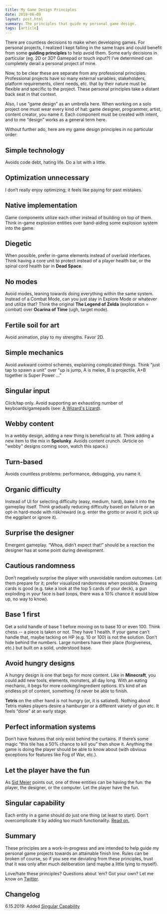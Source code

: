 ```yaml
---
title: My Game Design Principles
date: 2019-06-09
layout: post.html
summary: The principles that guide my personal game design.
tags: [article]
---
```


There are countless decisions to make when developing games. For personal projects, I realized I kept falling in the same traps and could benefit from some **guiding principles** to help avoid them. Some early decisions in particular (eg. 2D or 3D? Gamepad or touch input?) I’ve determined can completely derail a personal project of mine.

Now, to be clear these are separate from any professional principles. Professional projects have so many external variables, stakeholders, platform requirements, client needs, etc. that by their nature must be flexible and specific to the project. These personal principles take a distant back seat in that context.

Also, I use “game design” as an umbrella here. When working on a solo project one must wear every kind of hat: game designer, programmer, artist, content creator, you name it. Each component must be created with intent, and to me “design” works as a general term here.

Without further ado, here are my game design principles in no particular order:

## Simple technology

Avoids code debt, hating life. Do a lot with a little.

## Optimization unnecessary

I don’t really enjoy optimizing; it feels like paying for past mistakes.

## Native implementation

Game components utilize each other instead of building on top of them. Think in-game explosion entities over band-aiding some explosion system into the game.

## Diegetic

When possible, prefer in-game elements instead of overlaid interfaces. Think having a core unit to protect instead of a player health bar, or the spinal cord health bar in **Dead Space**.

## No modes

Avoid modes, leaning towards doing everything within the same system. Instead of a Combat Mode, can you just stay in Explore Mode or whatever and utilize that? Think the original **The Legend of Zelda** (exploration = combat) over **Ocarina of Time** (ugh, target mode).

## Fertile soil for art

Avoid animation, play to my strengths. Favor 2D.

## Simple mechanics

Avoid awkward control schemes, explaining complicated things. Think "just tap to spawn a unit" over "up is jump, A is melee, B is projectile, A+B together is Super Power ..."

## Singular input

Click/tap only. Avoid supporting an exhausting number of keyboards/gamepads (see: [A Wizard's Lizard][awl]).

## Webby content

In a webby design, adding a new thing is beneficial to all. Think adding a new item to the mix in **Spelunky**. Avoids content crunch. (Article on "webby" designs coming soon, watch this space.)

## Turn-based

Avoids countless problems: performance, debugging, you name it.

## Organic difficulty

Instead of UI for selecting difficulty (easy, medium, hard), bake it into the gameplay itself.
Think gradually reducing difficulty based on failure or an opt-in hard-mode with risk/reward (e.g. enter the grotto or avoid it; pick up the eggplant or ignore it).

## Surprise the designer

Emergent gameplay. “Whoa, didn’t expect that!” should be a reaction the designer has at some point during development.

## Cautious randomness

Don’t negatively surprise the player with unavoidable random outcomes.
Let them prepare for it; prefer visualized randomness when possible.
Drawing cards is good (e.g. take a look at the top 5 cards of your deck), a gun exploding in your face is bad (oops, there was a 10% chance it would blow up, no way to know).

## Base 1 first

Get a solid handle of base 1 before moving on to base 10 or even 100. Think chess -- a piece is taken or not. They have 1 health. If your game can’t handle that, maybe tacking on HP (e.g. 10 or 100) is not the solution. Don’t hide behind the numbers. Large numbers have their place (forgiveness, etc.) but built on a solid, understood base.

## Avoid hungry designs

A hungry design is one that begs for more content. Like in **Minecraft**, you could add new tools, elements, monsters, all day long. With an eating mechanic, it begs for more cooking/ingredient options. It’s kind of an endless pit of content, something I'd never be able to finish.

**Tetris** on the other hand is not hungry (or, it is satiated). Nothing about Tetris makes players desire a hamburger or a different variety of gun etc. It feels “done” at an early stage.

## Perfect information systems

Don’t have features that only exist behind the curtains. If there’s some magic “this tile has a 50% chance to kill you” then show it. Anything the game is doing the player should be able to know about (with obvious exceptions for features like Fog of War, etc.).

## Let the player have the fun

As [Sid Meier][sid] points out, one of three entities can be having the fun: the player, the designer, or the computer. Let the player have the fun.

## Singular capability

Each entity in a game should do just one thing (at least to start). Don’t overcomplicate it by adding too much functionality. [Read on.](/post/singular-capability/)

## Summary

These principles are a work-in-progress and are intended to help guide my personal game projects towards an attainable finish line. Rules can be broken of course, so if you see me deviating from these principles, trust that it was only after much deliberation (and maybe a little lying to myself).

Love/hate these principles? Questions about ‘em? Got your own? Let me know on [Twitter](https://twitter.com/richtaur).

## Changelog

6.15.2019: Added [Singular Capability](/post/singular-capability/)

[awl]: https://store.steampowered.com/app/280040/A_Wizards_Lizard/
[sid]: https://www.gamasutra.com/view/news/114402/Analysis_Sid_Meiers_Key_Design_Lessons.php
